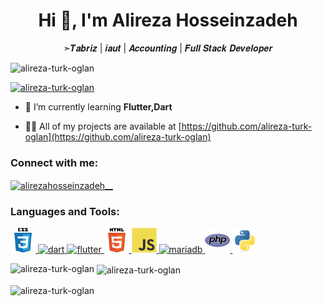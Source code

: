 <h1 align="center">Hi 👋, I'm Alireza Hosseinzadeh</h1>
<p align="center">➣𝑻𝒂𝒃𝒓𝒊𝒛 | 𝒊𝒂𝒖𝒕 | 𝑨𝒄𝒄𝒐𝒖𝒏𝒕𝒊𝒏𝒈 | 𝑭𝒖𝒍𝒍 𝑺𝒕𝒂𝒄𝒌 𝑫𝒆𝒗𝒆𝒍𝒐𝒑𝒆𝒓</p>

<p align="left"> <img src="https://komarev.com/ghpvc/?username=alireza-turk-oglan&label=Profile%20views&color=0e75b6&style=flat" alt="alireza-turk-oglan" /> </p>

<p align="left"> <a href="https://github.com/ryo-ma/github-profile-trophy"><img src="https://github-profile-trophy.vercel.app/?username=alireza-turk-oglan" alt="alireza-turk-oglan" /></a> </p>

- 🌱 I’m currently learning **Flutter,Dart**

- 👨‍💻 All of my projects are available at [https://github.com/alireza-turk-oglan](https://github.com/alireza-turk-oglan)

<h3 align="left">Connect with me:</h3>
<p align="left">
<a href="https://instagram.com/alirezahosseinzadeh__" target="blank"><img align="center" src="https://raw.githubusercontent.com/rahuldkjain/github-profile-readme-generator/master/src/images/icons/Social/instagram.svg" alt="alirezahosseinzadeh__" height="30" width="40" /></a>
</p>

<h3 align="left">Languages and Tools:</h3>
<p align="left"> <a href="https://www.w3schools.com/css/" target="_blank" rel="noreferrer"> <img src="https://raw.githubusercontent.com/devicons/devicon/master/icons/css3/css3-original-wordmark.svg" alt="css3" width="40" height="40"/> </a> <a href="https://dart.dev" target="_blank" rel="noreferrer"> <img src="https://www.vectorlogo.zone/logos/dartlang/dartlang-icon.svg" alt="dart" width="40" height="40"/> </a> <a href="https://flutter.dev" target="_blank" rel="noreferrer"> <img src="https://www.vectorlogo.zone/logos/flutterio/flutterio-icon.svg" alt="flutter" width="40" height="40"/> </a> <a href="https://www.w3.org/html/" target="_blank" rel="noreferrer"> <img src="https://raw.githubusercontent.com/devicons/devicon/master/icons/html5/html5-original-wordmark.svg" alt="html5" width="40" height="40"/> </a> <a href="https://developer.mozilla.org/en-US/docs/Web/JavaScript" target="_blank" rel="noreferrer"> <img src="https://raw.githubusercontent.com/devicons/devicon/master/icons/javascript/javascript-original.svg" alt="javascript" width="40" height="40"/> </a> <a href="https://mariadb.org/" target="_blank" rel="noreferrer"> <img src="https://www.vectorlogo.zone/logos/mariadb/mariadb-icon.svg" alt="mariadb" width="40" height="40"/> </a> <a href="https://www.php.net" target="_blank" rel="noreferrer"> <img src="https://raw.githubusercontent.com/devicons/devicon/master/icons/php/php-original.svg" alt="php" width="40" height="40"/> </a> <a href="https://www.python.org" target="_blank" rel="noreferrer"> <img src="https://raw.githubusercontent.com/devicons/devicon/master/icons/python/python-original.svg" alt="python" width="40" height="40"/> </a> </p>

<p><img align="left" src="https://github-readme-stats.vercel.app/api/top-langs?username=alireza-turk-oglan&show_icons=true&locale=en&layout=compact" alt="alireza-turk-oglan" /></p>

<p>&nbsp;<img align="center" src="https://github-readme-stats.vercel.app/api?username=alireza-turk-oglan&show_icons=true&locale=en" alt="alireza-turk-oglan" /></p>

<p><img align="center" src="https://github-readme-streak-stats.herokuapp.com/?user=alireza-turk-oglan&" alt="alireza-turk-oglan" /></p>
